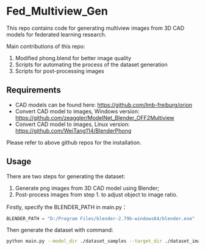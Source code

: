 # Fed_Multiview_Gen
This repo contains code for generating multiview images from 3D CAD models for federated learning research.

Main contributions of this repo:
1. Modified phong.blend for better image quality
2. Scripts for automating the process of the dataset generation
3. Scripts for post-processing images 



## Requirements
- CAD models can be found here: https://github.com/lmb-freiburg/orion
- Convert CAD model to images, Windows version: https://github.com/zeaggler/ModelNet_Blender_OFF2Multiview
- Convert CAD model to images, Linux version: https://github.com/WeiTang114/BlenderPhong

Please refer to above github repos for the installation.

## Usage
There are two steps for generating the dataset:
1. Generate png images from 3D CAD model using Blender;
2. Post-process images from step 1. to adjust object to image ratio.

Firstly, specify the BLENDER_PATH in main.py：

```python
BLENDER_PATH = "D:/Program Files/blender-2.79b-windows64/blender.exe"
```

Then generate the dataset with command:
```bash
python main.py --model_dir ./dataset_samples --target_dir ./dataset_images --action all
```
  
